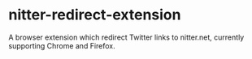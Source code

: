 # nitter-redirect-extension
A browser extension which redirect Twitter links to nitter.net, currently supporting Chrome and Firefox.
